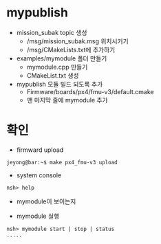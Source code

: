 ﻿# mypublish
 * mission_subak topic 생성
   * /msg/mission_subak.msg 위치시키기
   * /msg/CMakeLists.txt에 추가하기
 * examples/mymodule 폴더 만들기
   * mymodule.cpp 만들기
   * CMakeList.txt 생성
 * mypublish 모듈 빌드 되도록 추가
   * Firmware/boards/px4/fmu-v3/default.cmake
   * 맨 마지막 줄에 mymodule 추가

# 확인
 * firmward upload
```console
jeyong@bar:~$ make px4_fmu-v3 upload
```
 * system console
```console
nsh> help
```
   * mymodule이 보이는지

 * mymodule 실행
```console
nsh> mymodule start | stop | status
.....
```
